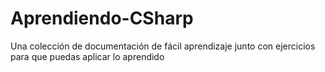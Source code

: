 # Aprendiendo-CSharp
Una colección de documentación de fácil aprendizaje junto con ejercicios para que puedas aplicar lo aprendido
